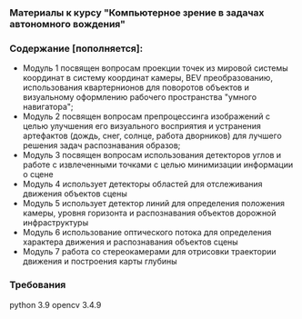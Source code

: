 ### Материалы к курсу "Компьютерное зрение в задачах автономного вождения" 
### Содержание [пополняется]:
- Модуль 1 посвящен вопросам проекции точек из мировой системы координат в систему координат камеры, BEV преобразованию, использования квартернионов для поворотов объектов и визуальному оформлению рабочего пространства "умного навигатора";
- Модуль 2 посвящен вопросам препроцессинга изображений с целью улучшения его визуального восприятия и устранения артефактов (дождь, снег, солнце, работа дворников) для лучшего решения задач распознавания образов;
- Модуль 3 посвящен вопросам использования детекторов углов и работе с извлеченными точками с целью минимизации информации о сцене 
- Модуль 4 использует детекторы областей для отслеживания движения объектов сцены
- Модуль 5 использует детектор линий для определения положения камеры, уровня горизонта и распознавания объектов дорожной инфраструктуры
- Модуль 6 использование оптического потока для определения характера движения и распознавания объектов сцены
- Модуль 7 работа со стереокамерами для отрисовки траектории движения и построения карты глубины

### Требования
python 3.9
opencv 3.4.9

